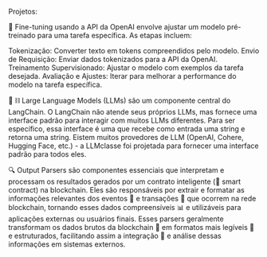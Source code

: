 Projetos: 

🤖 Fine-tuning usando a API da OpenAI envolve ajustar um modelo pré-treinado para uma tarefa específica. As etapas incluem:

Tokenização: Converter texto em tokens compreendidos pelo modelo.
Envio de Requisição: Enviar dados tokenizados para a API da OpenAI.
Treinamento Supervisionado: Ajustar o modelo com exemplos da tarefa desejada.
Avaliação e Ajustes: Iterar para melhorar a performance do modelo na tarefa específica. 

🦜 ⛓ Large Language Models (LLMs) são um componente central do LangChain. O LangChain não atende seus próprios LLMs, mas fornece uma 
interface padrão para interagir com muitos LLMs diferentes. Para ser específico, essa interface é uma que recebe como entrada uma 
string e retorna uma string. Eistem muitos provedores de LLM (OpenAI, Cohere, Hugging Face, etc.) - a LLMclasse foi projetada para 
fornecer uma interface padrão para todos eles.

🔍 Output Parsers são componentes essenciais que interpretam e processam os resultados gerados por um contrato inteligente (💼 smart contract) na blockchain. Eles são responsáveis por extrair e formatar as informações relevantes dos eventos 📅 e transações 🔄 que ocorrem na rede blockchain, tornando esses dados compreensíveis 📊 e utilizáveis para aplicações externas ou usuários finais. Esses parsers geralmente transformam os dados brutos da blockchain 🧱 em formatos mais legíveis 📄 e estruturados, facilitando assim a integração 🔗 e análise dessas informações em sistemas externos.
